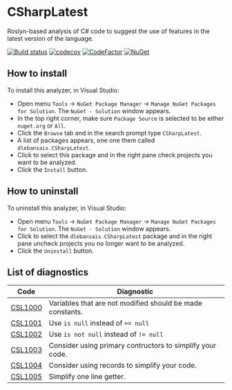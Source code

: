 # CSharpLatest

Roslyn-based analysis of C# code to suggest the use of features in the latest version of the language.

[![Build status](https://ci.appveyor.com/api/projects/status/bqxani5j890cufgm?svg=true)](https://ci.appveyor.com/project/dlebansais/csharplatest)
[![codecov](https://codecov.io/gh/dlebansais/CSharpLatest/graph/badge.svg?token=oFfnLirFJg)](https://codecov.io/gh/dlebansais/CSharpLatest)
[![CodeFactor](https://www.codefactor.io/repository/github/dlebansais/csharplatest/badge)](https://www.codefactor.io/repository/github/dlebansais/csharplatest)
[![NuGet](https://img.shields.io/nuget/v/dlebansais.CSharpLatest.svg)](https://www.nuget.org/packages/dlebansais.CSharpLatest)

## How to install

To install this analyzer, in Visual Studio:

+ Open menu `Tools` -> `NuGet Package Manager` -> `Manage NuGet Packages for Solution`. The `NuGet - Solution` window appears.  
+ In the top right corner, make sure `Package Source` is selected to be either `nuget.org` or `All`.
+ Click the `Browse` tab and in the search prompt type `CSharpLatest`.
+ A list of packages appears, one one them called `dlebansais.CSharpLatest`.
+ Click to select this package and in the right pane check projects you want to be analyzed.
+ Click the `Install` button.

## How to uninstall

To uninstall this analyzer, in Visual Studio:

+ Open menu `Tools` -> `NuGet Package Manager` -> `Manage NuGet Packages for Solution`. The `NuGet - Solution` window appears.  
+ Click to select the `dlebansais.CSharpLatest` package and in the right pane uncheck projects you no longer want to be analyzed.
+ Click the `Uninstall` button.
 
## List of diagnostics

| Code                      | Diagnostic                                                |
| ------------------------- | --------------------------------------------------------- |
| [CSL1000](doc/CSL1000.md) | Variables that are not modified should be made constants. |
| [CSL1001](doc/CSL1001.md) | Use `is null` instead of `== null`                        |
| [CSL1002](doc/CSL1002.md) | Use `is not null` instead of `!= null`                    |
| [CSL1003](doc/CSL1003.md) | Consider using primary contructors to simplify your code. |
| [CSL1004](doc/CSL1004.md) | Consider using records to simplify your code.             |
| [CSL1005](doc/CSL1005.md) | Simplify one line getter.                                 |

